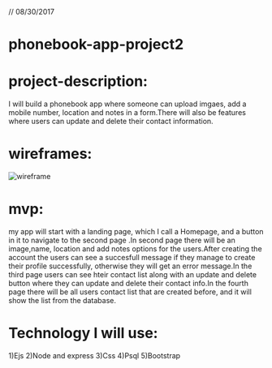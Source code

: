 // 08/30/2017

# phonebook-app-project2

# project-description:

 I will build a phonebook app where someone can upload imgaes, add a mobile number, location and notes in a form.There will also be features where users can update and delete their contact information.

# wireframes:
![wireframe](https://github.com/arifkhan36/phonebook-app-project2/blob/master/planning/wireframe1.jpg)

# mvp:
my app will start with a landing page, which I call a Homepage, and a button in it to navigate to the second page .In second page there will be an image,name, location and add notes options for the users.After creating the account the users can see a succesfull message if they manage to create their profile successfully, otherwise they will get an error message.In the third page users can see hteir contact list along with an update and delete button where they can update and delete their contact info.In the fourth page there will be all users contact list that are created before, and it will show the list from the database.
# Technology I will use:
1)Ejs
2)Node and express
3)Css
4)Psql
5)Bootstrap 
